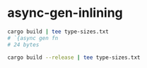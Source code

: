 # async-gen-inlining

```bash
cargo build | tee type-sizes.txt
# `{async gen fn
# 24 bytes

cargo build --release | tee type-sizes.txt

```